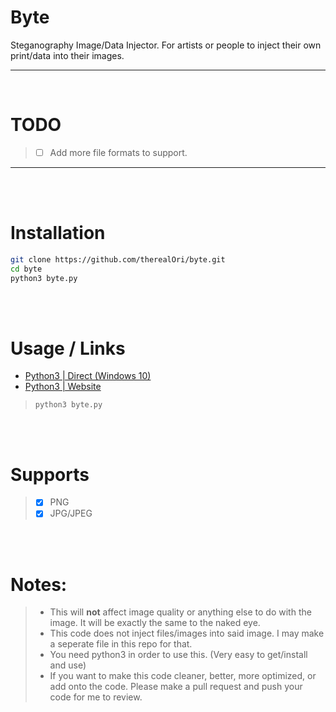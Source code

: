 # Byte
Steganography Image/Data Injector. For artists or people to inject their own print/data into their images.
__ __
<br />

# TODO
> - [ ] Add more file formats to support.
__ __

<br />
<br />

# Installation
```bash
git clone https://github.com/therealOri/byte.git
cd byte
python3 byte.py
```

<br />
<br />

# Usage / Links
- [Python3 | Direct (Windows 10)](https://www.python.org/ftp/python/3.10.0/python-3.10.0-amd64.exe)
- [Python3 | Website](https://www.python.org)
> `python3 byte.py`

<br />
<br />

# Supports
> - [x] PNG
> - [x] JPG/JPEG

<br />
<br />

# Notes:
> - This will **not** affect image quality or anything else to do with the image. It will be exactly the same to the naked eye.
> - This code does not inject files/images into said image. I may make a seperate file in this repo for that.
> - You need python3 in order to use this. (Very easy to get/install and use)
> - If you want to make this code cleaner, better, more optimized, or add onto the code. Please make a pull request and push your code for me to review.
